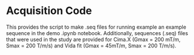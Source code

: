 # Acquisition Code


This provides the script to make .seq files for running example an example sequence in the demo .ipynb notebook. Additionally, sequences (.seq) files that were used in the study are provided for Cima.X (Gmax = 200 mT/m, Smax = 200 T/m/s) and Vida fit (Gmax = 45mT/m, Smax = 200 T/m/s).






 

